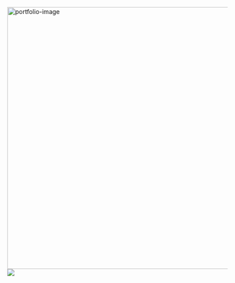 <a href="https://virenv496.github.io/virender.codes/" target="_blank"><img src="https://media.giphy.com/media/ZCwroVF1ya4wQyrOS2/giphy.gif" align="right" alt="portfolio-image" width="600" height="auto"></a>
<a href="https://www.linkedin.com/in/virender-vishwakarma-952381176/" target="_blank"><img src="https://img.icons8.com/color/96/000000/linkedin-2.png"/></a>




